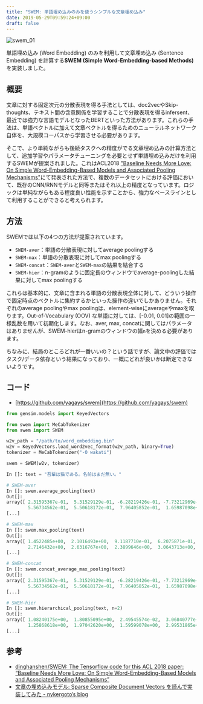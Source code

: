 ```yaml
---
title: "SWEM: 単語埋め込みのみを使うシンプルな文章埋め込み"
date: 2019-05-29T09:59:24+09:00
draft: false
---
```


![swem_01](/img/swem_01.png)

単語埋め込み (Word Embedding) のみを利用して文章埋め込み (Sentence Embedding) を計算する**SWEM (Simple Word-Embedding-based Methods)** を実装しました。

## 概要
文章に対する固定次元の分散表現を得る手法としては、doc2vecやSkip-thoughts、テキスト間の含意関係を学習することで分散表現を得るinfersent、最近では強力な言語モデルとなったBERTといった方法があります。これらの手法は、単語ベクトルに加えて文章ベクトルを得るためのニューラルネットワーク自体を、大規模コーパスから学習させる必要があります。

そこで、より単純ながらも後続タスクへの精度がでる文章埋め込みの計算方法として、追加学習やパラメータチューニングを必要とせず単語埋め込みだけを利用するSWEMが提案されました。これはACL2018 ["Baseline Needs More Love: On Simple Word-Embedding-Based Models and Associated Pooling Mechanisms"](https://arxiv.org/abs/1805.09843)にて発表された方法で、複数のデータセットにおける評価において、既存のCNN/RNNモデルと同等またはそれ以上の精度となっています。ロジックは単純ながらもある程度良い性能を示すことから、強力なベースラインとして利用することができると考えられます。

## 方法

SWEMでは以下の4つの方法が提案されています。

- `SWEM-aver`：単語の分散表現に対してaverage poolingする
- `SWEM-max`：単語の分散表現に対してmax poolingする
- `SWEM-concat`：`SWEM-aver`と`SWEM-max`の結果を結合する
- `SWEM-hier`：n-gramのように固定長のウィンドウでaverage-poolingした結果に対してmax poolingする

これらは基本的に、文章に含まれる単語の分散表現全体に対して、どういう操作で固定時点のベクトルに集約するかといった操作の違いでしかありません。それぞれのaverage poolingやmax poolingは、element-wiseにaverageやmaxを取ります。Out-of-Vocabulary (OOV) な単語に対しては、[-0.01, 0.01]の範囲の一様乱数を用いて初期化します。なお、aver, max, concatに関してはパラメータはありませんが、SWEM-hierはn-gramのウィンドウの幅`n`を決める必要があります。

ちなみに、結局のところどれが一番いいの？という話ですが、論文中の評価ではタスク/データ依存という結果になっており、一概にどれが良いかは断定できないようです。

## コード

- [https://github.com/yagays/swem](https://github.com/yagays/swem)

```py
from gensim.models import KeyedVectors

from swem import MeCabTokenizer
from swem import SWEM

w2v_path = "/path/to/word_embedding.bin"
w2v = KeyedVectors.load_word2vec_format(w2v_path, binary=True)
tokenizer = MeCabTokenizer("-O wakati")

swem = SWEM(w2v, tokenizer)
```

```py
In []: text = "吾輩は猫である。名前はまだ無い。"

# SWEM-aver
In []: swem.average_pooling(text)
Out[]:
array([ 2.31595367e-01,  5.31529129e-01, -6.28219426e-01, -7.73212969e-01,
        5.56734562e-01,  5.50618172e-01,  7.96405852e-01,  1.65987098e+00,
[...]

# SWEM-max
In []: swem.max_pooling(text)
Out[]:
array([ 1.4522485e+00,  2.1016493e+00,  9.1187710e-01,  6.2075871e-01,
        2.7146432e+00,  2.6316767e+00,  2.3899646e+00,  3.0643713e+00,
[...]

# SWEM-concat
In []: swem.concat_average_max_pooling(text)
Out[]:
array([ 2.31595367e-01,  5.31529129e-01, -6.28219426e-01, -7.73212969e-01,
        5.56734562e-01,  5.50618172e-01,  7.96405852e-01,  1.65987098e+00,
[...]

# SWEM-hier
In []: swem.hierarchical_pooling(text, n=2)
Out[]:
array([ 1.08240175e+00,  1.80855095e+00,  2.49545574e-02,  3.06840777e-01,
        1.25868618e+00,  1.97042620e+00,  1.59599078e+00,  2.99531865e+00,
[...]
```

## 参考
- [dinghanshen/SWEM: The Tensorflow code for this ACL 2018 paper: “Baseline Needs More Love: On Simple Word-Embedding-Based Models and Associated Pooling Mechanisms”](https://github.com/dinghanshen/SWEM)
- [文章の埋め込みモデル: Sparse Composite Document Vectors を読んで実装してみた - nykergoto’s blog](https://nykergoto.hatenablog.jp/entry/2019/02/24/%E6%96%87%E7%AB%A0%E3%81%AE%E5%9F%8B%E3%82%81%E8%BE%BC%E3%81%BF%E3%83%A2%E3%83%87%E3%83%AB%3A_Sparse_Composite_Document_Vectors_%E3%81%AE%E5%AE%9F%E8%A3%85)
